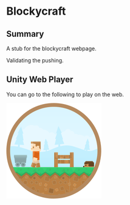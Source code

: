 # Blockycraft

## Summary

A stub for the blockycraft webpage.

Validating the pushing.

## Unity Web Player

You can go to the following to play on the web.

[![Blockycraft - Unity Web Player](logo.png "Blockycraft - Unity Web Player")](play/)
